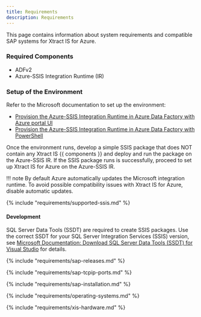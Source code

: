 ```yaml
---
title: Requirements
description: Requirements
---
```


This page contains information about system requirements and compatible SAP systems for Xtract IS for Azure.

### Required Components

- ADFv2
- Azure-SSIS Integration Runtime (IR)

### Setup of the Environment

Refer to the Microsoft documentation to set up the environment:

- [Provision the Azure-SSIS Integration Runtime in Azure Data Factory with Azure portal UI ](https://docs.microsoft.com/en-us/azure/data-factory/tutorial-deploy-ssis-packages-azure) 
- [Provision the Azure-SSIS Integration Runtime in Azure Data Factory with PowerShell](https://docs.microsoft.com/en-us/azure/data-factory/tutorial-deploy-ssis-packages-azure-powershell)

Once the environment runs, develop a simple SSIS package that does NOT contain any Xtract IS  {{ components }} and deploy and run the package on the Azure-SSIS IR.
If the SSIS package runs is successfully, proceed to set up Xtract IS for Azure on the Azure-SSIS IR. 

!!! note
    By default Azure automatically updates the Microsoft integration runtime. 
	To avoid possible compatibility issues with Xtract IS for Azure, disable automatic updates.

{% include "requirements/supported-ssis.md" %}

#### Development
 
SQL Server Data Tools (SSDT) are required to create SSIS packages. 
Use the correct SSDT for your SQL Server Integration Services (SSIS) version, see [Microsoft Documentation: Download SQL Server Data Tools (SSDT) for Visual Studio](https://docs.microsoft.com/en-us/sql/ssdt/download-sql-server-data-tools-ssdt?view=sql-server-ver15) for details.

{% include "requirements/sap-releases.md" %}

{% include "requirements/sap-tcpip-ports.md" %}

{% include "requirements/sap-installation.md" %}

{% include "requirements/operating-systems.md" %}

{% include "requirements/xis-hardware.md" %}
